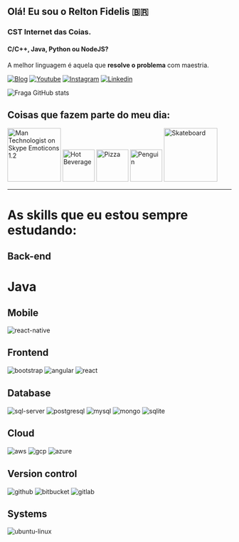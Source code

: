 ## Olá! Eu sou o Relton Fidelis 🇧🇷

### CST Internet das Coias.
#### C/C++, Java, Python ou NodeJS?
A melhor linguagem é aquela que <strong>resolve o problema</strong> com maestria.

[![Blog](https://img.shields.io/website?label=ThingsAcademy&style=for-the-badge&url=https://things.academy/)](https://things.academy/)
[![Youtube](https://img.shields.io/badge/YouTube-FF0000?style=for-the-badge&logo=youtube&logoColor=white)](https://youtube.com/@things.academy)
[![Instagram](https://img.shields.io/badge/Instagram-E4405F?style=for-the-badge&logo=instagram&logoColor=white)](https://instagram.com/things.academy)
[![Linkedin](https://img.shields.io/badge/LinkedIn-0077B5?style=for-the-badge&logo=linkedin&logoColor=white)](https://linkedin.com/in/reltonfidelis)

![Fraga GitHub stats](https://github-readme-stats.vercel.app/api?username=reltonfidelisdev&show_icons=true&theme=react&count_private=true)

## Coisas que fazem parte do meu dia: 
<div style:"display: inline_block">
<img src="https://emojipedia-us.s3.amazonaws.com:443/source/skype/289/man-technologist_1f468-200d-1f4bb.png" srcset="https://emojipedia-us.s3.amazonaws.com:443/source/skype/289/man-technologist_1f468-200d-1f4bb.png 2x" alt="Man Technologist on Skype Emoticons 1.2" width="120" height="120">

<img class=" lazyloaded" src="https://emojipedia-us.s3.amazonaws.com:443/source/skype/289/hot-beverage_2615.png" data-src="https://emojipedia-us.s3.amazonaws.com:443/source/skype/289/hot-beverage_2615.png" data-srcset="https://emojipedia-us.s3.amazonaws.com:443/source/skype/289/hot-beverage_2615.png 2x" alt="Hot Beverage" title="Hot Beverage" width="72" height="72" srcset="https://emojipedia-us.s3.amazonaws.com:443/source/skype/289/hot-beverage_2615.png 2x">

<img class=" lazyloaded" src="https://emojipedia-us.s3.amazonaws.com:443/source/skype/289/pizza_1f355.png" data-src="https://emojipedia-us.s3.amazonaws.com:443/source/skype/289/pizza_1f355.png" data-srcset="https://emojipedia-us.s3.amazonaws.com:443/source/skype/289/pizza_1f355.png 2x" alt="Pizza" title="Pizza" width="72" height="72" srcset="https://emojipedia-us.s3.amazonaws.com:443/source/skype/289/pizza_1f355.png 2x">

<img class=" lazyloaded" src="https://emojipedia-us.s3.amazonaws.com:443/source/skype/289/penguin_1f427.png" data-src="https://emojipedia-us.s3.amazonaws.com:443/source/skype/289/penguin_1f427.png" data-srcset="https://emojipedia-us.s3.amazonaws.com:443/source/skype/289/penguin_1f427.png 2x" alt="Penguin" title="Penguin" width="72" height="72" srcset="https://emojipedia-us.s3.amazonaws.com:443/source/skype/289/penguin_1f427.png 2x">

<img class=" lazyloaded" src="https://emojipedia-us.s3.amazonaws.com:443/source/skype/289/skateboard_1f6f9.png" data-src="https://emojipedia-us.s3.amazonaws.com:443/source/skype/289/skateboard_1f6f9.png" data-srcset="https://emojipedia-us.s3.amazonaws.com:443/source/skype/289/skateboard_1f6f9.png 2x" alt="Skateboard" title="Skateboard" width="120" height="120" srcset="https://emojipedia-us.s3.amazonaws.com:443/source/skype/289/skateboard_1f6f9.png 2x">

</div>
<hr />
<h1>As skills que eu estou sempre estudando:</h1>

<div style="display: inline_block">
  <h2>Back-end</h2>
  <h1>Java</h1>
  
  <h2>Mobile</h2>
  <img align="center" alt="react-native" src="https://img.shields.io/badge/React_Native-20232A?style=for-the-badge&logo=react&logoColor=61DAFB" />
  
  <h2>Frontend</h2>
  <img align="center" alt="bootstrap" src="https://img.shields.io/badge/Bootstrap-563D7C?style=for-the-badge&logo=bootstrap&logoColor=white" />
  <img align="center" alt="angular" src="https://img.shields.io/badge/Angular-DD0031?style=for-the-badge&logo=angular&logoColor=white" />
  <img align="center" alt="react" src="https://img.shields.io/badge/React-20232A?style=for-the-badge&logo=react&logoColor=61DAFB" />
  
  <h2>Database</h2>
  <img align="center" alt="sql-server" src="https://img.shields.io/badge/Microsoft_SQL_Server-CC2927?style=for-the-badge&logo=microsoft-sql-server&logoColor=white" />
  <img align="center" alt="postgresql" src="https://img.shields.io/badge/PostgreSQL-316192?style=for-the-badge&logo=postgresql&logoColor=white" />
  <img align="center" alt="mysql" src="https://img.shields.io/badge/MySQL-00000F?style=for-the-badge&logo=mysql&logoColor=white" />
  <img align="center" alt="mongo" src="https://img.shields.io/badge/MongoDB-4EA94B?style=for-the-badge&logo=mongodb&logoColor=white" />
  <img align="center" alt="sqlite" src="https://img.shields.io/badge/SQLite-07405E?style=for-the-badge&logo=sqlite&logoColor=white" />
  
                                                                                                                                    
  <h2>Cloud</h2>
  <img align="center" alt="aws" src="https://img.shields.io/badge/Amazon_AWS-232F3E?style=for-the-badge&logo=amazon-aws&logoColor=white" />
  <img align="center" alt="gcp" src="https://img.shields.io/badge/Google_Cloud-4285F4?style=for-the-badge&logo=google-cloud&logoColor=white" />
  <img align="center" alt="azure" src="https://img.shields.io/badge/Microsoft_Azure-0089D6?style=for-the-badge&logo=microsoft-azure&logoColor=white" />
  <h2>Version control</h2>
  <img align="center" alt="github" src="https://img.shields.io/badge/GitHub-100000?style=for-the-badge&logo=github&logoColor=white" />
  <img align="center" alt="bitbucket" src="https://img.shields.io/badge/Bitbucket-330F63?style=for-the-badge&logo=bitbucket&logoColor=white" />
  <img align="center" alt="gitlab" src="https://img.shields.io/badge/GitLab-330F63?style=for-the-badge&logo=gitlab&logoColor=white" />
                                                                                                                                       
  <h2>Systems</h2>
  <img align="center" alt="ubuntu-linux" src="https://img.shields.io/badge/Ubuntu-E95420?style=for-the-badge&logo=ubuntu&logoColor=white" />
</div><br/>
